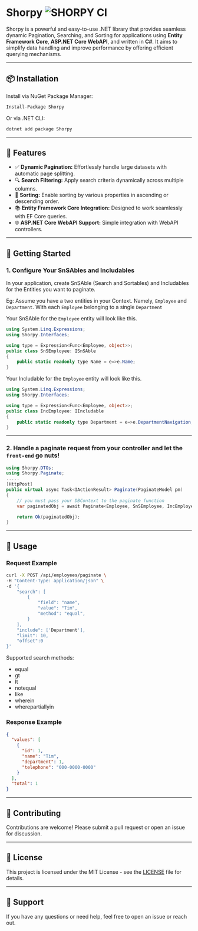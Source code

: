 # Shorpy ![SHORPY CI](https://github.com/Udara-de-Silva/Shorpy/actions/workflows/shorpy-ci.yml/badge.svg)


Shorpy is a powerful and easy-to-use .NET library that provides seamless dynamic Pagination, Searching, and Sorting for applications using **Entity Framework Core**, **ASP.NET Core WebAPI**, and written in **C#**. It aims to simplify data handling and improve performance by offering efficient querying mechanisms.

---

## 📦 Installation

Install via NuGet Package Manager:

```bash
Install-Package Shorpy
```

Or via .NET CLI:

```bash
dotnet add package Shorpy
```

---

## 🔧 Features

- ✅ **Dynamic Pagination:** Effortlessly handle large datasets with automatic page splitting.
- 🔍 **Search Filtering:** Apply search criteria dynamically across multiple columns.
- 🔄 **Sorting:** Enable sorting by various properties in ascending or descending order.
- 📚 **Entity Framework Core Integration:** Designed to work seamlessly with EF Core queries.
- 🌐 **ASP.NET Core WebAPI Support:** Simple integration with WebAPI controllers.

---

## 🚀 Getting Started

### 1. Configure Your SnSAbles and Includables

In your application, create SnSAble (Search and Sortables) and Includables for the Entities you want to paginate.

Eg: Assume you have a two entities in your Context. Namely, `Employee` and `Department`. With each `Employee` belonging to a single `Department`

Your SnSAble for the `Employee` entity will look like this.

```csharp
using System.Linq.Expressions;
using Shorpy.Interfaces;

using type = Expression<Func<Employee, object>>;
public class SnSEmployee: ISnSAble
{
    public static readonly type Name = e=>e.Name;
}
```

Your Includable for the `Employee` entity will look like this.

```csharp
using System.Linq.Expressions;
using Shorpy.Interfaces;

using type = Expression<Func<Employee, object>>;
public class IncEmployee: IIncludable
{
    public static readonly type Department = e=>e.DepartmentNavigation;
}
```

---

### 2. Handle a paginate request from your controller and let the `front-end` go nuts!

```csharp
using Shorpy.DTOs;
using Shorpy.Paginate;
.....
[HttpPost]
public virtual async Task<IActionResult> Paginate(PaginateModel pm)
{
    // you must pass your DBContext to the paginate function
    var paginatedObj = await Paginate<Employee, SnSEmployee, IncEmployee>.PaginateWithTracking(_dbcontext, pm);

    return Ok(paginatedObj);
}
```

---

## 📌 Usage

### Request Example

```bash
curl -X POST /api/employees/paginate \
-H "Content-Type: application/json" \
-d '{
    "search": [
        {
            "field": "name",
            "value": "Tim",
            "method": "equal",
        }
    ],
    "include": ['Department'],
    "limit": 10,
    "offset":0
}'
```
Supported search methods:

- equal
- gt
- lt
- notequal
- like
- wherein
- wherepartiallyin

### Response Example

```json
{
  "values": [
    {
      "id": 1,
      "name": "Tim",
      "department": 1,
      "telephone": "000-0000-0000"
    }
  ],
  "total": 1
}
```
---

## 🔨 Contributing

Contributions are welcome! Please submit a pull request or open an issue for discussion.

---

## 📃 License

This project is licensed under the MIT License - see the [LICENSE](LICENSE) file for details.

---

## 💬 Support

If you have any questions or need help, feel free to open an issue or reach out.
